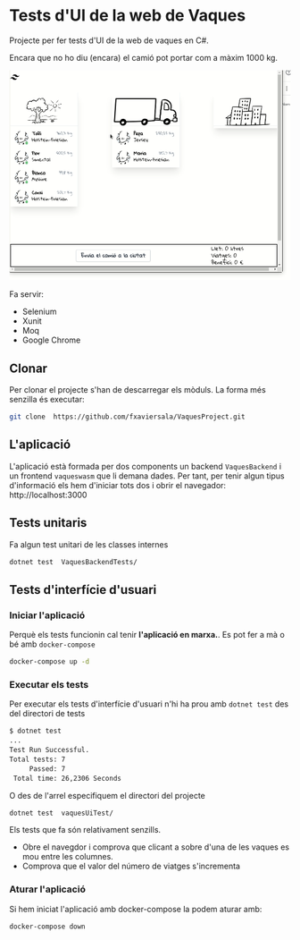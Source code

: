 # Tests d'UI de la web de Vaques

Projecte per fer tests d'UI de la web de vaques en C#.

Encara que no ho diu (encara) el camió pot portar com a màxim 1000 kg.

![vaques](img/vaques.gif)

Fa servir:

- Selenium
- Xunit
- Moq
- Google Chrome

## Clonar

Per clonar el projecte s'han de descarregar els mòduls. La forma més senzilla és executar:

```bash
git clone  https://github.com/fxaviersala/VaquesProject.git
```

## L'aplicació 

L'aplicació està formada per dos components un backend `VaquesBackend`  i un frontend `vaqueswasm` que li demana dades. Per tant, per tenir algun tipus d'informació els hem d'iniciar tots dos i obrir el navegador: http://localhost:3000

## Tests unitaris

Fa algun test unitari de les classes internes

```bash
dotnet test  VaquesBackendTests/
```

## Tests d'interfície d'usuari

### Iniciar l'aplicació

Perquè els tests funcionin cal tenir **l'aplicació en marxa.**. Es pot fer a mà o bé amb `docker-compose`

```bash
docker-compose up -d
```
### Executar els tests

Per executar els tests d'interfície d'usuari n'hi ha prou amb `dotnet test` des del directori de tests

```bash
$ dotnet test
...
Test Run Successful.
Total tests: 7
     Passed: 7
 Total time: 26,2306 Seconds
```

O des de l'arrel especifiquem el directori del projecte

```bash
dotnet test  vaquesUiTest/
```

Els tests que fa són relativament senzills.

- Obre el navegdor i comprova que clicant a sobre d'una de les vaques es mou entre les columnes.
- Comprova que el valor del número de viatges s'incrementa

### Aturar l'aplicació

Si hem iniciat l'aplicació amb docker-compose la podem aturar amb: 

```bash
docker-compose down
```

